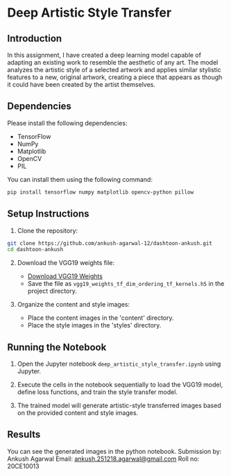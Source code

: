 # Deep Artistic Style Transfer

## Introduction

In this assignment, I have created a deep learning model capable of adapting an existing work to resemble the aesthetic of any art. The model analyzes the artistic style of a selected artwork and applies similar stylistic features to a new, original artwork, creating a piece that appears as though it could have been created by the artist themselves.

## Dependencies

Please install the following dependencies:

- TensorFlow
- NumPy
- Matplotlib
- OpenCV
- PIL

You can install them using the following command:

```bash
pip install tensorflow numpy matplotlib opencv-python pillow
```

## Setup Instructions

1. Clone the repository:

```bash
git clone https://github.com/ankush-agarwal-12/dashtoon-ankush.git
cd dashtoon-ankush
```

2. Download the VGG19 weights file:
   - [Download VGG19 Weights](https://github.com/fchollet/deep-learning-models/releases/download/v0.1/vgg19_weights_tf_dim_ordering_tf_kernels.h5)
   - Save the file as `vgg19_weights_tf_dim_ordering_tf_kernels.h5` in the project directory.

3. Organize the content and style images:
   - Place the content images in the 'content' directory.
   - Place the style images in the 'styles' directory.

## Running the Notebook

1. Open the Jupyter notebook `deep_artistic_style_transfer.ipynb` using Jupyter.

2. Execute the cells in the notebook sequentially to load the VGG19 model, define loss functions, and train the style transfer model.

3. The trained model will generate artistic-style transferred images based on the provided content and style images.

## Results

You can see the generated images in the python notebook.
Submission by: Ankush Agarwal
Email: ankush.251218.agarwal@gmail.com
Roll no: 20CE10013
